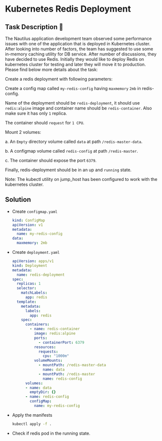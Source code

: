 # Kubernetes Redis Deployment

## Task Description 📔

The Nautilus application development team observed some performance issues with one of the application that is deployed in Kubernetes cluster. After looking into number of factors, the team has suggested to use some in-memory caching utility for DB service. After number of discussions, they have decided to use Redis. Initially they would like to deploy Redis on kubernetes cluster for testing and later they will move it to production. Please find below more details about the task:

Create a redis deployment with following parameters:

Create a config map called `my-redis-config` having `maxmemory` `2mb` in redis-config.

Name of the deployment should be `redis-deployment`, it should use `redis:alpine` image and container name should be `redis-container`. Also make sure it has only `1` replica.

The container should `request` for `1 CPU`.

Mount 2 volumes:

a. An `Empty` directory volume called `data` at path `/redis-master-data`.

b. A configmap volume called `redis-config` at path `/redis-master`.

c. The container should expose the port `6379`.

Finally, redis-deployment should be in an up and `running` state.

Note: The kubectl utility on jump_host has been configured to work with the kubernetes cluster.

## Solution

- Create `configmap.yaml`
  ```yaml
  kind: ConfigMap
  apiVersion: v1
  metadata:
    name: my-redis-config
  data:
    maxmemory: 2mb
  ```

- Create `deployment.yaml`
  ```yaml
  apiVersion: apps/v1
  kind: Deployment
  metadata:
    name: redis-deployment
  spec:
    replicas: 1
    selector:
      matchLabels:
        app: redis
    template:
      metadata:
        labels:
          app: redis
      spec:
        containers:
          - name: redis-container
            image: redis:alpine
            ports:
              - containerPort: 6379
            resources:
              requests:
                cpu: "1000m"
            volumeMounts:
              - mountPath: /redis-master-data
                name: data
              - mountPath: /redis-master
                name: redis-config
        volumes:
        - name: data
          emptyDir: {}
        - name: redis-config
          configMap:
            name: my-redis-config

  ```


- Apply the manifests
  ```bash
  kubectl apply -f .
  ```

- Check if redis pod in the running state.